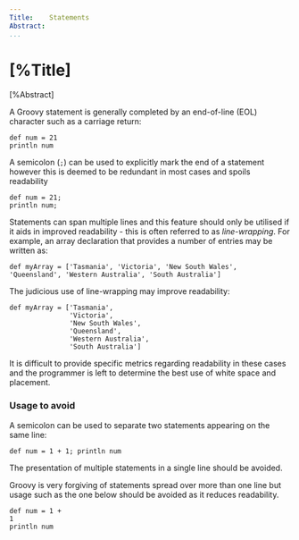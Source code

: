 ```yaml
---
Title:    Statements  
Abstract:   
...
```

# [%Title]

[%Abstract] 

A Groovy statement is generally completed by an end-of-line (EOL) character such as a carriage return:

    def num = 21
    println num

A semicolon (`;`) can be used to explicitly mark the end of a statement however this is deemed to be redundant in most cases and spoils readability

    def num = 21;
    println num;
    
Statements can span multiple lines and this feature should only be utilised if it aids in improved readability - this is often referred to as _line-wrapping_. For example, an array declaration that provides a number of entries may be written as:

    def myArray = ['Tasmania', 'Victoria', 'New South Wales', 'Queensland', 'Western Australia', 'South Australia']
    
The judicious use of line-wrapping may improve readability:

    def myArray = ['Tasmania', 
                   'Victoria',
                   'New South Wales',
                   'Queensland',
                   'Western Australia',
                   'South Australia']
                   
It is difficult to provide specific metrics regarding readability in these cases and the programmer is left to determine the best use of white space and placement.

### Usage to avoid

A semicolon can be used to separate two statements appearing on the same line:

    def num = 1 + 1; println num

The presentation of multiple statements in a single line should be avoided.

Groovy is very forgiving of statements spread over more than one line but usage such as the one below should be avoided as it reduces readability.

    def num = 1 +
    1
    println num
    

